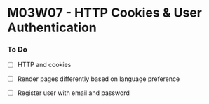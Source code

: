 # M03W07 - HTTP Cookies & User Authentication

### To Do
- [ ] HTTP and cookies
- [ ] Render pages differently based on language preference
- [ ] Register user with email and password



















